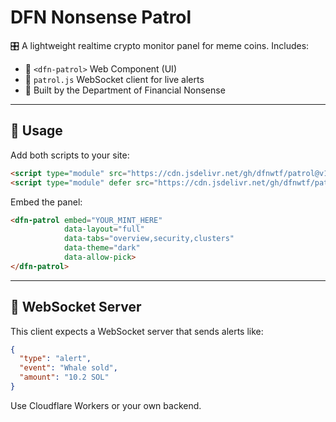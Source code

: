 # DFN Nonsense Patrol

🎛 A lightweight realtime crypto monitor panel for meme coins.
Includes:

- 🧱 `<dfn-patrol>` Web Component (UI)
- 🧠 `patrol.js` WebSocket client for live alerts
- 🦆 Built by the Department of Financial Nonsense

---

## 🔧 Usage

Add both scripts to your site:

```html
<script type="module" src="https://cdn.jsdelivr.net/gh/dfnwtf/patrol@v1.1.9/dist/component.js"></script>
<script type="module" defer src="https://cdn.jsdelivr.net/gh/dfnwtf/patrol@v1.1.9/dist/patrol.js"></script>
```

Embed the panel:

```html
<dfn-patrol embed="YOUR_MINT_HERE"
            data-layout="full"
            data-tabs="overview,security,clusters"
            data-theme="dark"
            data-allow-pick>
</dfn-patrol>
```

---

## 📡 WebSocket Server

This client expects a WebSocket server that sends alerts like:

```json
{
  "type": "alert",
  "event": "Whale sold",
  "amount": "10.2 SOL"
}
```

Use Cloudflare Workers or your own backend.

